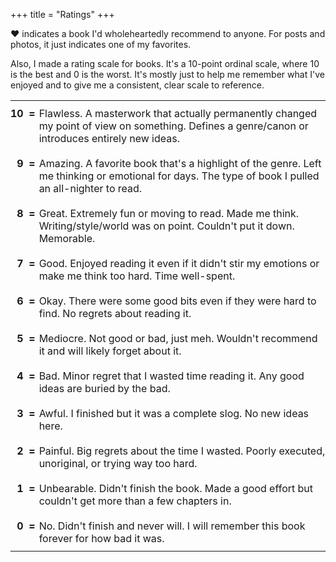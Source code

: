 +++
title = "Ratings"
+++

♥ indicates a book I'd wholeheartedly recommend to anyone. For posts and photos, it just indicates one of my favorites.

Also, I made a rating scale for books. It's a 10-point ordinal scale, where 10 is the best and 0 is the worst. It's mostly just to help me remember what I've enjoyed and to give me a consistent, clear scale to reference.

<style type="text/css">
  table .rating {
    text-align:right;
    vertical-align:top;
    font-weight:bold;
    white-space:pre;
    padding:10px 6px 0 0;
  }
  table td {
    padding: 10px 0;
  }
</style>

<table>
  <tr>
    <td class="rating">10  =</td>
    <td>Flawless. A masterwork that actually permanently changed my point of view on something. Defines a genre/canon or introduces entirely new ideas.</td>
  </tr>
  <tr>
    <td class="rating">9  =</td>
    <td>Amazing. A favorite book that's a highlight of the genre. Left me thinking or emotional for days. The type of book I pulled an all-nighter to read.</td>
  </tr>
  <tr>
    <td class="rating">8  =</td>
    <td>Great. Extremely fun or moving to read. Made me think. Writing/style/world was on point. Couldn't put it down. Memorable.</td>
  </tr>
  <tr>
    <td class="rating">7  =</td>
    <td>Good. Enjoyed reading it even if it didn't stir my emotions or make me think too hard. Time well-spent.</td>
  </tr>
  <tr>
    <td class="rating">6  =</td>
    <td>Okay. There were some good bits even if they were hard to find. No regrets about reading it.</td>
  </tr>
  <tr>
    <td class="rating">5  =</td>
    <td>Mediocre. Not good or bad, just meh. Wouldn't recommend it and will likely forget about it.</td>
  </tr>
  <tr>
    <td class="rating">4  =</td>
    <td>Bad. Minor regret that I wasted time reading it. Any good ideas are buried by the bad.</td>
  </tr>
  <tr>
    <td class="rating">3  =</td>
    <td>Awful. I finished but it was a complete slog. No new ideas here.</td>
  </tr>
  <tr>
    <td class="rating">2  =</td>
    <td>Painful. Big regrets about the time I wasted. Poorly executed, unoriginal, or trying way too hard.</td>
  </tr>
  <tr>
    <td class="rating">1  =</td>
    <td>Unbearable. Didn't finish the book. Made a good effort but couldn't get more than a few chapters in.</td>
  </tr>
  <tr>
    <td class="rating">0  =</td>
    <td>No. Didn't finish and never will. I will remember this book forever for how bad it was.</td>
  </tr>
</table>
